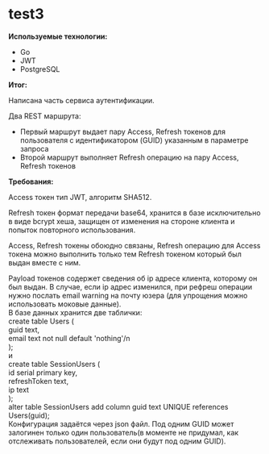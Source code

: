 # test3
**Используемые технологии:**

- Go
- JWT
- PostgreSQL

**Итог:**

Написана часть сервиса аутентификации.

Два REST маршрута:

- Первый маршрут выдает пару Access, Refresh токенов для пользователя с идентификатором (GUID) указанным в параметре запроса
- Второй маршрут выполняет Refresh операцию на пару Access, Refresh токенов

**Требования:**

Access токен тип JWT, алгоритм SHA512.

Refresh токен  формат передачи base64, хранится в базе исключительно в виде bcrypt хеша,  защищен от изменения на стороне клиента и попыток повторного использования.

Access, Refresh токены обоюдно связаны, Refresh операцию для Access токена можно выполнить только тем Refresh токеном который был выдан вместе с ним.

Payload токенов содержет сведения об ip адресе клиента, которому он был выдан. В случае, если ip адрес изменился, при рефреш операции нужно послать email warning на почту юзера (для упрощения можно использовать моковые данные).  
В базе данных хранится две таблички:  
create table Users (   
	guid text,   
	email text  not null default 'nothing'/n  
);  
и  
create table SessionUsers (   
	id serial primary key,   
	refreshToken text,  
	ip text    
);  
alter  table SessionUsers add column guid text UNIQUE references Users(guid);  
Конфигурация задаётся через json файл. Под одним GUID может залогинен только один пользователь(в моменте не придумал, как отслеживать пользователей, если они будут под одним GUID).
